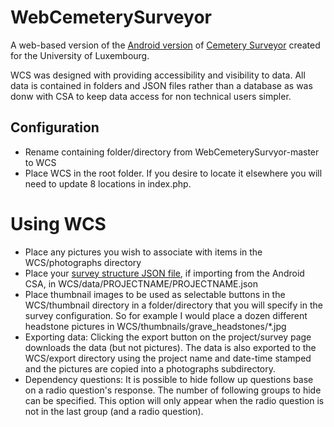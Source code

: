 # WebCemeterySurveyor

A web-based version of the [Android version](https://play.google.com/store/apps/details?id=net.frakturmedia.cemeterysurvey) of [Cemetery Surveyor](https://github.com/serialc/CemeterySurveyor) created for the University of Luxembourg.

WCS was designed with providing accessibility and visibility to data. All data is contained in folders and JSON files rather than a database as was donw with CSA to keep data access for non technical users simpler.

## Configuration

- Rename containing folder/directory from WebCemeterySurvyor-master to WCS
- Place WCS in the root folder. If you desire to locate it elsewhere you will need to update 8 locations in index.php.

# Using WCS

- Place any pictures you wish to associate with items in the WCS/photographs directory
- Place your [survey structure JSON file](https://github.com/serialc/CemeterySurveyor/blob/master/Documentation/documentation.pdf), if importing from the Android CSA, in WCS/data/PROJECTNAME/PROJECTNAME.json
- Place thumbnail images to be used as selectable buttons in the WCS/thumbnail directory in a folder/directory that you will specify in the survey configuration. So for example I would place a dozen different headstone pictures in WCS/thumbnails/grave\_headstones/\*.jpg
- Exporting data: Clicking the export button on the project/survey page downloads the data (but not pictures). The data is also exported to the WCS/export directory using the project name and date-time stamped and the pictures are copied into a photographs subdirectory.
- Dependency questions: It is possible to hide follow up questions base on a radio question's response. The number of following groups to hide can be specified. This option will only appear when the radio question is not in the last group (and a radio question).
